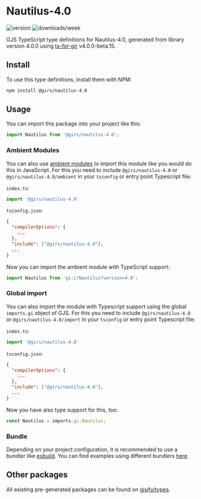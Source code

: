 
# Nautilus-4.0

![version](https://img.shields.io/npm/v/@girs/nautilus-4.0)
![downloads/week](https://img.shields.io/npm/dw/@girs/nautilus-4.0)


GJS TypeScript type definitions for Nautilus-4.0, generated from library version 4.0.0 using [ts-for-gir](https://github.com/gjsify/ts-for-gir) v4.0.0-beta.15.


## Install

To use this type definitions, install them with NPM:
```bash
npm install @girs/nautilus-4.0
```

## Usage

You can import this package into your project like this:
```ts
import Nautilus from '@girs/nautilus-4.0';
```

### Ambient Modules

You can also use [ambient modules](https://github.com/gjsify/ts-for-gir/tree/main/packages/cli#ambient-modules) to import this module like you would do this in JavaScript.
For this you need to include `@girs/nautilus-4.0` or `@girs/nautilus-4.0/ambient` in your `tsconfig` or entry point Typescript file:

`index.ts`:
```ts
import '@girs/nautilus-4.0'
```

`tsconfig.json`:
```json
{
  "compilerOptions": {
    ...
  },
  "include": ["@girs/nautilus-4.0"],
  ...
}
```

Now you can import the ambient module with TypeScript support: 

```ts
import Nautilus from 'gi://Nautilus?version=4.0';
```

### Global import

You can also import the module with Typescript support using the global `imports.gi` object of GJS.
For this you need to include `@girs/nautilus-4.0` or `@girs/nautilus-4.0/import` in your `tsconfig` or entry point Typescript file:

`index.ts`:
```ts
import '@girs/nautilus-4.0'
```

`tsconfig.json`:
```json
{
  "compilerOptions": {
    ...
  },
  "include": ["@girs/nautilus-4.0"],
  ...
}
```

Now you have also type support for this, too:

```ts
const Nautilus = imports.gi.Nautilus;
```

### Bundle

Depending on your project configuration, it is recommended to use a bundler like [esbuild](https://esbuild.github.io/). You can find examples using different bundlers [here](https://github.com/gjsify/ts-for-gir/tree/main/examples).

## Other packages

All existing pre-generated packages can be found on [gjsify/types](https://github.com/gjsify/types).

